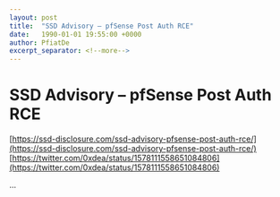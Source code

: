 ```yaml
---
layout: post
title:  "SSD Advisory – pfSense Post Auth RCE"
date:   1990-01-01 19:55:00 +0000
author: PfiatDe
excerpt_separator: <!--more-->
---
```


# SSD Advisory – pfSense Post Auth RCE
[https://ssd-disclosure.com/ssd-advisory-pfsense-post-auth-rce/](https://ssd-disclosure.com/ssd-advisory-pfsense-post-auth-rce/)
[https://twitter.com/0xdea/status/1578111558651084806](https://twitter.com/0xdea/status/1578111558651084806)

...
<!--more-->
